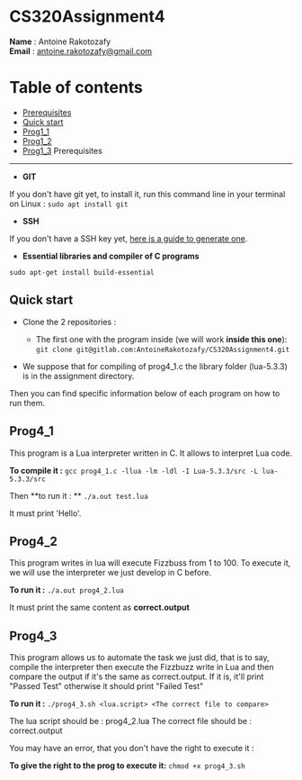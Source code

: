 CS320Assignment4
======

__Name__ : Antoine Rakotozafy  
**Email** : antoine.rakotozafy@gmail.com

Table of contents
======
* [Prerequisites](#prerequisites)
* [Quick start](#quick-start)
* [Prog1_1](#prog1_1)
* [Prog1_2](#prog1_2)
* [Prog1_3](#prog1_3)
Prerequisites  
-----
* **GIT**

If you don't have git yet, to install it, run this command line in your terminal on Linux : 
`sudo apt install git`

* **SSH**

If you don't have a SSH key yet, [here is a guide to generate one](https://gitlab.com/help/ssh/README).

* **Essential libraries and compiler of C programs**

`sudo apt-get install build-essential`

Quick start 
-----

* Clone the 2 repositories : 
	* The first one with the program inside (we will work **inside this one**):  
`git clone git@gitlab.com:AntoineRakotozafy/CS320Assignment4.git`
 
 * We suppose that for compiling of prog4_1.c the library folder (lua-5.3.3) is in the assignment directory. 

Then you can find specific information below of each program on how to run them.


Prog4_1  
-----

This program is a Lua interpreter written in C. It allows to interpret Lua code.

**To compile it :**
`gcc prog4_1.c -llua -lm -ldl -I Lua-5.3.3/src -L lua-5.3.3/src` 

Then **to run it : **
`./a.out test.lua`

It must print 'Hello'.

Prog4_2
-----  
This program writes in lua will execute Fizzbuss from 1 to 100. To execute it, we will use the interpreter we just develop in C before.

**To run it :**
`./a.out prog4_2.lua`
 
It must print the same content as **correct.output**

Prog4_3
-----  

This program allows us to automate the task we just did, that is to say, compile the interpreter then execute the Fizzbuzz write in Lua and then compare the output if it's the same as correct.output. If it is, it'll print "Passed Test" otherwise it should print "Failed Test"

**To run it :**
`./prog4_3.sh <lua.script> <The correct file to compare>`

The lua script should be : prog4_2.lua 
The correct file should be : correct.output

You may have an error, that you don't have the right to execute it :  
  
**To give the right to the prog to execute it:**
`chmod +x prog4_3.sh`

